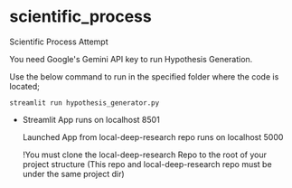 # scientific_process
Scientific Process Attempt

You need Google's Gemini API key to run Hypothesis Generation.

Use the below command to run in the specified folder where the code is located;

`streamlit run hypothesis_generator.py`

- Streamlit App runs on localhost 8501
  
  Launched App from local-deep-research repo runs on localhost 5000
  
  !You must clone the local-deep-research Repo to the root of your project structure (This repo and local-deep-research repo must be under the same project dir)

